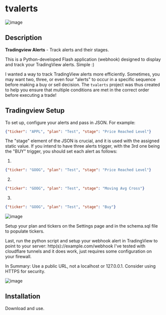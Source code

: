 # tvalerts
![image](https://github.com/spoon2eric/tvalerts/assets/35353533/d362d049-749d-43d7-88cf-88f1accb1915)


## Description
**Tradingview Alerts** - Track alerts and their stages.

This is a Python-developed Flash application (webhook) designed to display and track your TradingView alerts. Simple :)

I wanted a way to track TradingView alerts more efficiently. Sometimes, you may want two, three, or even four "alerts" to occur in a specific sequence before making a buy or sell decision. The `tvalerts` project was thus created to help you ensure that multiple conditions are met in the correct order before executing a trade!

## Tradingview Setup
To set up, configure your alerts and pass in JSON. For example:
```json
{"ticker": "APPL", "plan": "Test", "stage": "Price Reached Level"}
```

The "stage" element of the JSON is crucial, and it is used with the assigned static value. If you intend to have three alerts trigger, with the 3rd one being the "BUY" trigger, you should set each alert as follows:

1)
```json
{"ticker": "GOOG", "plan": "Test", "stage": "Price Reached Level"}
```

2)
```json
{"ticker": "GOOG", "plan": "Test", "stage": "Moving Avg Cross"}
```

3)
```json
{"ticker": "GOOG", "plan": "Test", "stage": "Buy"}
```

![image](https://github.com/spoon2eric/tvalerts/assets/35353533/c421818d-d415-47a4-b5ac-1b1f86506a40)


Setup your plan and tickers on the Settings page and in the schema.sql file to populate tickers.

Last, run the python script and setup your webhook alert in TradingView to point to your server: http(s)://example.com/webhook
I've tested with cloudflare tunnels and it does work, just requires some configuration on your firewall.

In Summary:
Use a public URL, not a localhost or 127.0.0.1.
Consider using HTTPS for security.

![image](https://github.com/spoon2eric/tvalerts/assets/35353533/d2bd8066-1139-459b-93b5-8543eebbdeea)


## Installation
Download and use.

